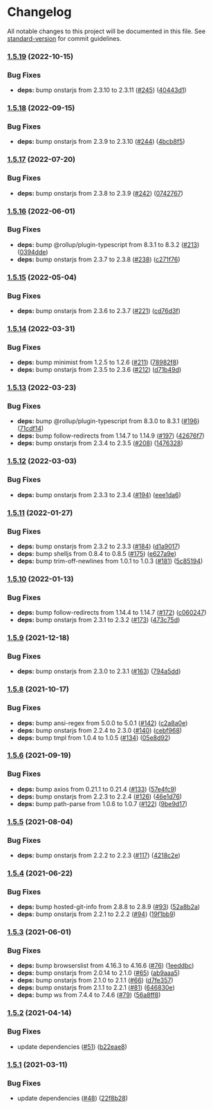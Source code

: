 # Changelog

All notable changes to this project will be documented in this file. See [standard-version](https://github.com/conventional-changelog/standard-version) for commit guidelines.

### [1.5.19](https://github.com/samrum/homebridge-onstar/compare/v1.5.18...v1.5.19) (2022-10-15)


### Bug Fixes

* **deps:** bump onstarjs from 2.3.10 to 2.3.11 ([#245](https://github.com/samrum/homebridge-onstar/issues/245)) ([40443d1](https://github.com/samrum/homebridge-onstar/commit/40443d1d3cd885fdc858912c8c3bdcacceae01bf))

### [1.5.18](https://github.com/samrum/homebridge-onstar/compare/v1.5.17...v1.5.18) (2022-09-15)


### Bug Fixes

* **deps:** bump onstarjs from 2.3.9 to 2.3.10 ([#244](https://github.com/samrum/homebridge-onstar/issues/244)) ([4bcb8f5](https://github.com/samrum/homebridge-onstar/commit/4bcb8f51edd3ef5332375f222ce3ea882b675262))

### [1.5.17](https://github.com/samrum/homebridge-onstar/compare/v1.5.16...v1.5.17) (2022-07-20)


### Bug Fixes

* **deps:** bump onstarjs from 2.3.8 to 2.3.9 ([#242](https://github.com/samrum/homebridge-onstar/issues/242)) ([0742767](https://github.com/samrum/homebridge-onstar/commit/0742767960c448228282f41e36a59a969f8f72a7))

### [1.5.16](https://github.com/samrum/homebridge-onstar/compare/v1.5.15...v1.5.16) (2022-06-01)


### Bug Fixes

* **deps:** bump @rollup/plugin-typescript from 8.3.1 to 8.3.2 ([#213](https://github.com/samrum/homebridge-onstar/issues/213)) ([0394dde](https://github.com/samrum/homebridge-onstar/commit/0394ddecaee86a9b08033f47462a87e57030213b))
* **deps:** bump onstarjs from 2.3.7 to 2.3.8 ([#238](https://github.com/samrum/homebridge-onstar/issues/238)) ([c271f76](https://github.com/samrum/homebridge-onstar/commit/c271f76db2999c2d9bdb298f9f884aa3511007da))

### [1.5.15](https://github.com/samrum/homebridge-onstar/compare/v1.5.14...v1.5.15) (2022-05-04)


### Bug Fixes

* **deps:** bump onstarjs from 2.3.6 to 2.3.7 ([#221](https://github.com/samrum/homebridge-onstar/issues/221)) ([cd76d3f](https://github.com/samrum/homebridge-onstar/commit/cd76d3f151987a578d16a4f59683a1bfb47bdc1c))

### [1.5.14](https://github.com/samrum/homebridge-onstar/compare/v1.5.13...v1.5.14) (2022-03-31)


### Bug Fixes

* **deps:** bump minimist from 1.2.5 to 1.2.6 ([#211](https://github.com/samrum/homebridge-onstar/issues/211)) ([78982f8](https://github.com/samrum/homebridge-onstar/commit/78982f8490b0e5e1b678d6c8d70329f0665fbf9a))
* **deps:** bump onstarjs from 2.3.5 to 2.3.6 ([#212](https://github.com/samrum/homebridge-onstar/issues/212)) ([d71b49d](https://github.com/samrum/homebridge-onstar/commit/d71b49d149ab6b9a096c84f9d5e6a893f9a31684))

### [1.5.13](https://github.com/samrum/homebridge-onstar/compare/v1.5.12...v1.5.13) (2022-03-23)


### Bug Fixes

* **deps:** bump @rollup/plugin-typescript from 8.3.0 to 8.3.1 ([#196](https://github.com/samrum/homebridge-onstar/issues/196)) ([71cdf14](https://github.com/samrum/homebridge-onstar/commit/71cdf1438bcd7da731e3203ddfe72bf7522e69ef))
* **deps:** bump follow-redirects from 1.14.7 to 1.14.9 ([#197](https://github.com/samrum/homebridge-onstar/issues/197)) ([42676f7](https://github.com/samrum/homebridge-onstar/commit/42676f7bc89d680ec468b0d63d3be03acfffff6f))
* **deps:** bump onstarjs from 2.3.4 to 2.3.5 ([#208](https://github.com/samrum/homebridge-onstar/issues/208)) ([1476328](https://github.com/samrum/homebridge-onstar/commit/1476328a269786514f3a9e482377d1e307a8ddd4))

### [1.5.12](https://github.com/samrum/homebridge-onstar/compare/v1.5.11...v1.5.12) (2022-03-03)


### Bug Fixes

* **deps:** bump onstarjs from 2.3.3 to 2.3.4 ([#194](https://github.com/samrum/homebridge-onstar/issues/194)) ([eee1da6](https://github.com/samrum/homebridge-onstar/commit/eee1da655ec255443fa43afdd46bd5ea4238aed0))

### [1.5.11](https://github.com/samrum/homebridge-onstar/compare/v1.5.10...v1.5.11) (2022-01-27)


### Bug Fixes

* **deps:** bump onstarjs from 2.3.2 to 2.3.3 ([#184](https://github.com/samrum/homebridge-onstar/issues/184)) ([d1a9017](https://github.com/samrum/homebridge-onstar/commit/d1a901725f0a60b088a716baa73dd0684a58c67c))
* **deps:** bump shelljs from 0.8.4 to 0.8.5 ([#175](https://github.com/samrum/homebridge-onstar/issues/175)) ([e627a9e](https://github.com/samrum/homebridge-onstar/commit/e627a9e3c31ad3baf3adf581548efdd5e316f0de))
* **deps:** bump trim-off-newlines from 1.0.1 to 1.0.3 ([#181](https://github.com/samrum/homebridge-onstar/issues/181)) ([5c85194](https://github.com/samrum/homebridge-onstar/commit/5c85194509cf1fd51d263334690a5d4a6054ccb7))

### [1.5.10](https://github.com/samrum/homebridge-onstar/compare/v1.5.9...v1.5.10) (2022-01-13)


### Bug Fixes

* **deps:** bump follow-redirects from 1.14.4 to 1.14.7 ([#172](https://github.com/samrum/homebridge-onstar/issues/172)) ([c060247](https://github.com/samrum/homebridge-onstar/commit/c060247bd5f48e5da121019364122f7be88f8e67))
* **deps:** bump onstarjs from 2.3.1 to 2.3.2 ([#173](https://github.com/samrum/homebridge-onstar/issues/173)) ([473c75d](https://github.com/samrum/homebridge-onstar/commit/473c75de5c9d674c470bcf46504a9b83d86a80f3))

### [1.5.9](https://github.com/samrum/homebridge-onstar/compare/v1.5.8...v1.5.9) (2021-12-18)


### Bug Fixes

* **deps:** bump onstarjs from 2.3.0 to 2.3.1 ([#163](https://github.com/samrum/homebridge-onstar/issues/163)) ([794a5dd](https://github.com/samrum/homebridge-onstar/commit/794a5ddcccb1b8761bb841c681390ac240b9c640))

### [1.5.8](https://github.com/samrum/homebridge-onstar/compare/v1.5.6...v1.5.8) (2021-10-17)


### Bug Fixes

* **deps:** bump ansi-regex from 5.0.0 to 5.0.1 ([#142](https://github.com/samrum/homebridge-onstar/issues/142)) ([c2a8a0e](https://github.com/samrum/homebridge-onstar/commit/c2a8a0e75a2ca4e323114372bfb751937fa709c8))
* **deps:** bump onstarjs from 2.2.4 to 2.3.0 ([#140](https://github.com/samrum/homebridge-onstar/issues/140)) ([cebf968](https://github.com/samrum/homebridge-onstar/commit/cebf9680590fedce273d80af07967b2224be951b))
* **deps:** bump tmpl from 1.0.4 to 1.0.5 ([#134](https://github.com/samrum/homebridge-onstar/issues/134)) ([05e8d92](https://github.com/samrum/homebridge-onstar/commit/05e8d9297b9606e4df590d38dd32b0e54f7206f5))

### [1.5.6](https://github.com/samrum/homebridge-onstar/compare/v1.5.5...v1.5.6) (2021-09-19)


### Bug Fixes

* **deps:** bump axios from 0.21.1 to 0.21.4 ([#133](https://github.com/samrum/homebridge-onstar/issues/133)) ([57e4fc9](https://github.com/samrum/homebridge-onstar/commit/57e4fc9519fe9563f19aea5fe86b4372bf299c78))
* **deps:** bump onstarjs from 2.2.3 to 2.2.4 ([#126](https://github.com/samrum/homebridge-onstar/issues/126)) ([46e1d76](https://github.com/samrum/homebridge-onstar/commit/46e1d7694f8eac7fa3f4575d5a6985ca921dc244))
* **deps:** bump path-parse from 1.0.6 to 1.0.7 ([#122](https://github.com/samrum/homebridge-onstar/issues/122)) ([9be9d17](https://github.com/samrum/homebridge-onstar/commit/9be9d17a0e0abf2186dab298a466f628c8237005))

### [1.5.5](https://github.com/samrum/homebridge-onstar/compare/v1.5.4...v1.5.5) (2021-08-04)


### Bug Fixes

* **deps:** bump onstarjs from 2.2.2 to 2.2.3 ([#117](https://github.com/samrum/homebridge-onstar/issues/117)) ([4218c2e](https://github.com/samrum/homebridge-onstar/commit/4218c2e8326c90a337589547f9899a0cec3fb1fe))

### [1.5.4](https://github.com/samrum/homebridge-onstar/compare/v1.5.3...v1.5.4) (2021-06-22)


### Bug Fixes

* **deps:** bump hosted-git-info from 2.8.8 to 2.8.9 ([#93](https://github.com/samrum/homebridge-onstar/issues/93)) ([52a8b2a](https://github.com/samrum/homebridge-onstar/commit/52a8b2a91d3a8d4cdde27fff980b6e5a5198aed5))
* **deps:** bump onstarjs from 2.2.1 to 2.2.2 ([#94](https://github.com/samrum/homebridge-onstar/issues/94)) ([19f1bb9](https://github.com/samrum/homebridge-onstar/commit/19f1bb994e0f2a49e8676b2cd2b09ee78567e563))

### [1.5.3](https://github.com/samrum/homebridge-onstar/compare/v1.5.2...v1.5.3) (2021-06-01)


### Bug Fixes

* **deps:** bump browserslist from 4.16.3 to 4.16.6 ([#76](https://github.com/samrum/homebridge-onstar/issues/76)) ([1eeddbc](https://github.com/samrum/homebridge-onstar/commit/1eeddbc5f92374b7eb4c1cf0081f01dde9c2fdaa))
* **deps:** bump onstarjs from 2.0.14 to 2.1.0 ([#65](https://github.com/samrum/homebridge-onstar/issues/65)) ([ab9aaa5](https://github.com/samrum/homebridge-onstar/commit/ab9aaa55d265e315871646c40e6b4c0fe2e818c0))
* **deps:** bump onstarjs from 2.1.0 to 2.1.1 ([#66](https://github.com/samrum/homebridge-onstar/issues/66)) ([d7fe357](https://github.com/samrum/homebridge-onstar/commit/d7fe35720b0332933d2419c01682462ae0e2c147))
* **deps:** bump onstarjs from 2.1.1 to 2.2.1 ([#81](https://github.com/samrum/homebridge-onstar/issues/81)) ([646830e](https://github.com/samrum/homebridge-onstar/commit/646830e31be3bb019cf727a9085959a4ebb21951))
* **deps:** bump ws from 7.4.4 to 7.4.6 ([#79](https://github.com/samrum/homebridge-onstar/issues/79)) ([56a8ff8](https://github.com/samrum/homebridge-onstar/commit/56a8ff82a8dc237feaa39c64d43d6dc3f4eddc89))

### [1.5.2](https://github.com/samrum/homebridge-onstar/compare/v1.5.1...v1.5.2) (2021-04-14)


### Bug Fixes

* update dependencies ([#51](https://github.com/samrum/homebridge-onstar/issues/51)) ([b22eae8](https://github.com/samrum/homebridge-onstar/commit/b22eae811f305bd1397c17bcb581157ec1d0f9a1))

### [1.5.1](https://github.com/samrum/homebridge-onstar/compare/v1.5.0...v1.5.1) (2021-03-11)


### Bug Fixes

* update dependencies ([#48](https://github.com/samrum/homebridge-onstar/issues/48)) ([22f8b28](https://github.com/samrum/homebridge-onstar/commit/22f8b28dc6478c4a2fdc08455f12882167502ad8))
